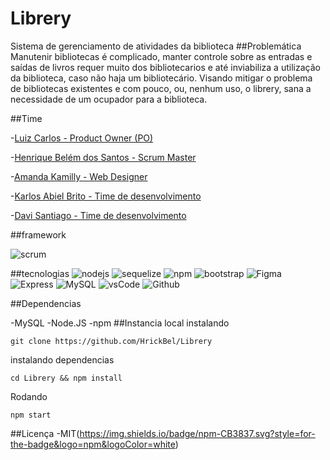 # Librery

Sistema de gerenciamento de atividades da biblioteca
##Problemática
Manutenir bibliotecas é complicado, manter controle sobre as entradas e saídas de livros requer muito dos bibliotecarios e até inviabiliza a utilização da biblioteca, caso não haja um bibliotecário. 
Visando mitigar o problema de bibliotecas existentes e com pouco, ou, nenhum uso, o librery, sana a necessidade de um ocupador para a biblioteca.

##Time

-[Luiz Carlos - Product Owner (PO)](https://github.com/Dark-Llght)

-[Henrique Belém dos Santos - Scrum Master](https://github.com/HrickBel/)

-[Amanda Kamilly - Web Designer](https://github.com/Kamilly132)

-[Karlos Abiel Brito - Time de desenvolvimento](https://github.com/WorstCoding)

-[Davi Santiago - Time de desenvolvimento]()

##framework

![scrum](https://img.shields.io/badge/Scrum%20Alliance-009FDA.svg?style=for-the-badge&logo=Scrum-Alliance&logoColor=white)

##tecnologias
![nodejs](https://img.shields.io/badge/Node.js-339933.svg?style=for-the-badge&logo=nodedotjs&logoColor=white)
![sequelize](https://img.shields.io/badge/Sequelize-52B0E7.svg?style=for-the-badge&logo=Sequelize&logoColor=white)
![npm](https://img.shields.io/badge/npm-CB3837.svg?style=for-the-badge&logo=npm&logoColor=white)
![bootstrap](https://img.shields.io/badge/Bootstrap-7952B3.svg?style=for-the-badge&logo=Bootstrap&logoColor=white)
![Figma](https://img.shields.io/badge/Figma-F24E1E.svg?style=for-the-badge&logo=Figma&logoColor=white)
![Express](https://img.shields.io/badge/Express-000000.svg?style=for-the-badge&logo=Express&logoColor=white)
![MySQL](https://img.shields.io/badge/MySQL-4479A1.svg?style=for-the-badge&logo=MySQL&logoColor=white)
![vsCode](https://img.shields.io/badge/Visual%20Studio%20Code-007ACC.svg?style=for-the-badge&logo=Visual-Studio-Code&logoColor=white)
![Github](https://img.shields.io/badge/GitHub-181717.svg?style=for-the-badge&logo=GitHub&logoColor=white)

##Dependencias

-MySQL
-Node.JS
-npm
##Instancia local
instalando
```
git clone https://github.com/HrickBel/Librery
```
instalando dependencias
```
cd Librery && npm install
```
Rodando
```
npm start
```
##Licença
-MIT(https://img.shields.io/badge/npm-CB3837.svg?style=for-the-badge&logo=npm&logoColor=white)
